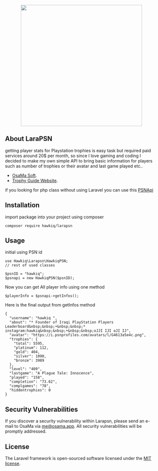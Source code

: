 <p align="center"><a href="https://trophyguide.osama.app/" target="_blank"><img src="https://trophyguide.osama.app/images/assets/logo.png" width="400"></a></p>

## About LaraPSN

getting player stats for Playstation trophies is easy task but required paid services around 20$ per month, so since I love gaming and coding I decided to make my own simple API to bring basic information for players such as number of trophies or their avatar and last game played etc..

- [OsaMa Soft](https://osama.app).
- [Trophy Guide Website](https://trophyguid.osama.app).

if you looking for php class without using Laravel you can use this [PSNApi](https://github.com/hawkiq/PSNApi)

## Installation

import package into your project using composer

```
composer require hawkiq/larapsn
```

## Usage

initial using PSN id

```
use Hawkiq\Larapsn\HawkiqPSN;
// rest of used classes

$psnID = "hawkiq";
$psnapi = new HawkiqPSN($psnID);
```

Now you can get All player info using one method

```
$playerInfo = $psnapi->getInfos();
```

Here is the final output from getInfos method

```
{
  "username": "hawkiq ",
  "about": "* Founder of Iraqi PlayStation Players Leaderboard&nbsp;&nbsp;•&nbsp;&nbsp;* instagram:hawkiq&nbsp;&nbsp;•&nbsp;&nbsp;oJJI IJI oJI IJ",
  "avatar": "https://i.psnprofiles.com/avatars/l/G4613a5e4c.png",
  "trophies": {
    "total": 5595,
    "platinum": 112,
    "gold": 404,
    "silver": 1090,
    "bronze": 3989
  },
  "level": "409",
  "lastgame": "A Plague Tale: Innocence",
  "played": "158",
  "completion": "73.62",
  "complgames": "78",
  "hiddentrophies": 0
}
```

## Security Vulnerabilities

If you discover a security vulnerability within Larapsn, please send an e-mail to OsaMa via [me@osama.app](mailto:me@osama.app). All security vulnerabilities will be promptly addressed.

## License

The Laravel framework is open-sourced software licensed under the [MIT license](https://opensource.org/licenses/MIT).
